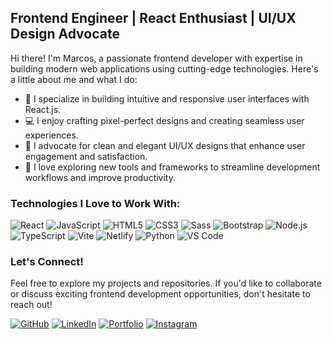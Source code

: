 ## Frontend Engineer | React Enthusiast | UI/UX Design Advocate

Hi there! I'm Marcos, a passionate frontend developer with expertise in building modern web applications using cutting-edge technologies. Here's a little about me and what I do:

- 🚀 I specialize in building intuitive and responsive user interfaces with React.js.
- 💻 I enjoy crafting pixel-perfect designs and creating seamless user experiences.
- 🎨 I advocate for clean and elegant UI/UX designs that enhance user engagement and satisfaction.
- 🔧 I love exploring new tools and frameworks to streamline development workflows and improve productivity.

### Technologies I Love to Work With:

![React](https://img.shields.io/badge/-React-61DAFB?style=for-the-badge&logo=react&logoColor=white)
![JavaScript](https://img.shields.io/badge/-JavaScript-F7DF1E?style=for-the-badge&logo=javascript&logoColor=black)
![HTML5](https://img.shields.io/badge/-HTML5-E34F26?style=for-the-badge&logo=html5&logoColor=white)
![CSS3](https://img.shields.io/badge/-CSS3-1572B6?style=for-the-badge&logo=css3&logoColor=white)
![Sass](https://img.shields.io/badge/-Sass-CC6699?style=for-the-badge&logo=sass&logoColor=white)
![Bootstrap](https://img.shields.io/badge/-Bootstrap-7952B3?style=for-the-badge&logo=bootstrap&logoColor=white)
![Node.js](https://img.shields.io/badge/-Node.js-339933?style=for-the-badge&logo=node.js&logoColor=white)
![TypeScript](https://img.shields.io/badge/-TypeScript-3178C6?style=for-the-badge&logo=typescript&logoColor=white)
![Vite](https://img.shields.io/badge/-Vite-646CFF?style=for-the-badge&logo=vite&logoColor=white)
![Netlify](https://img.shields.io/badge/-Netlify-00C7B7?style=for-the-badge&logo=netlify&logoColor=white)
![Python](https://img.shields.io/badge/-Python-3776AB?style=for-the-badge&logo=python&logoColor=white)
![VS Code](https://img.shields.io/badge/-VS%20Code-007ACC?style=for-the-badge&logo=visual-studio-code&logoColor=white)


### Let's Connect!

Feel free to explore my projects and repositories. If you'd like to collaborate or discuss exciting frontend development opportunities, don't hesitate to reach out!

[![GitHub](https://img.shields.io/badge/-GitHub-181717?style=flat-square&logo=github&logoColor=white)](https://github.com/joaomarcosjova)
[![LinkedIn](https://img.shields.io/badge/-LinkedIn-0077B5?style=flat-square&logo=linkedin&logoColor=white)](https://www.linkedin.com/in/joaomarcosjova)
[![Portfolio](https://img.shields.io/badge/-Portfolio-000000?style=flat-square&logo=react&logoColor=61DAFB)](https://marcosjova.netlify.app)
[![Instagram](https://img.shields.io/badge/-Instagram-E4405F?style=flat-square&logo=instagram&logoColor=white)](https://www.instagram.com/j.marcosjova/)
